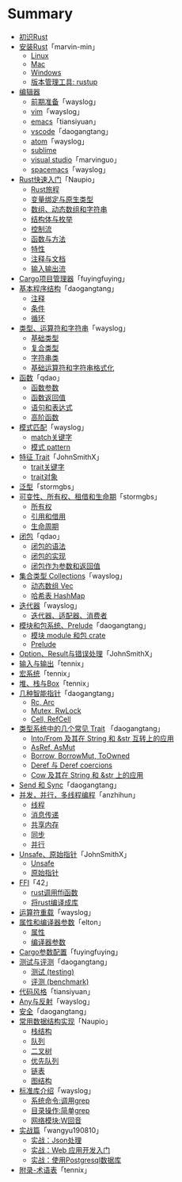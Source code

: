# Summary

* [初识Rust](1st-glance/README.md)
* [安装Rust](install/preface.md)「marvin-min」
  * [Linux](install/install_rust_on_linux.md)
  * [Mac](install/install_rust_on_mac_os.md)
  * [Windows](install/install_rust_on_windows.md)
  * [版本管理工具: rustup](install/rustup.md)
* [编辑器](editors/preface.md)
  * [前期准备](editors/before.md)「wayslog」
  * [vim](editors/vim.md)「wayslog」
  * [emacs](editors/emacs.md)「tiansiyuan」
  * [vscode](editors/vscode.md)「daogangtang」
  * [atom](editors/atom.md)「wayslog」
  * [sublime](editors/sublime.md)
  * [visual studio](editors/visualstudio.md)「marvinguo」
  * [spacemacs](editors/spacemacs.md)「wayslog」
* [Rust快速入门](quickstart/quickstart.md)「Naupio」
  * [Rust旅程](quickstart/rust-travel.md)
  * [变量绑定与原生类型](quickstart/primitive-type.md)
  * [数组、动态数组和字符串](quickstart/vector-string.md)
  * [结构体与枚举](quickstart/struct-enum.md)
  * [控制流](quickstart/control-flow.md)
  * [函数与方法](quickstart/function-method.md)
  * [特性](quickstart/trait.md)
  * [注释与文档](quickstart/comments-document.md)
  * [输入输出流](quickstart/io-stream.md)
* [Cargo项目管理器](cargo-projects-manager/cargo-projects-manager.md)「fuyingfuying」
* [基本程序结构](flow/preface.md)「daogangtang」
  * [注释](flow/comment.md)
  * [条件](flow/condition.md)
  * [循环](flow/repetition.md)
* [类型、运算符和字符串](type/preface.md)「wayslog」
  * [基础类型](type/types.md)
  * [复合类型](type/compound-types.md)
  * [字符串类](type/string.md)
  * [基础运算符和字符串格式化](type/operator-and-formatting.md)
* [函数](function/overview.md)「qdao」
  * [函数参数](function/arguement.md)
  * [函数返回值](function/return_value.md)
  * [语句和表达式](function/statement_expression.md)
  * [高阶函数](function/higher_order_function.md)
* [模式匹配](match/overview.md)「wayslog」
  * [match关键字](match/match.md)
  * [模式 pattern](match/pattern.md)
* [特征 Trait](trait/overview.md)「JohnSmithX」
  * [trait关键字](trait/trait.md)
  * [trait对象](trait/trait-object.md)
* [泛型](generic/generic.md)「stormgbs」
* [可变性、所有权、租借和生命期](ownership-system/ownership_system.md)「stormgbs」
  * [所有权](ownership-system/ownership.md)
  * [引用和借用](ownership-system/borrowing_reference.md)
  * [生命周期](ownership-system/lifetime.md)
* [闭包](closure/overview.md)「qdao」
  * [闭包的语法](closure/syntax.md)
  * [闭包的实现](closure/implementation.md)
  * [闭包作为参数和返回值](closure/as_argument_return_value.md)
* [集合类型 Collections](collections/overview.md)「wayslog」
  * [动态数组 Vec](collections/vec.md)
  * [哈希表 HashMap](collections/hashmap.md)
* [迭代器](iterator/overview.md)「wayslog」
  * [迭代器、适配器、消费者](iterator/iterator.md)
* [模块和包系统、Prelude](module/preface.md)「daogangtang」
  * [模块 module 和包 crate](module/module.md)
  * [Prelude](module/prelude.md)
* [Option、Result与错误处理](error-handling/option-result.md)「JohnSmithX」
* [输入与输出](io/io.md)「tennix」
* [宏系统](macro/macro.md)「tennix」
* [堆、栈与Box](heap-stack/heap-stack.md)「tennix」
* [几种智能指针](rcarc/preface.md)「daogangtang」
  * [Rc, Arc](rcarc/rcarc.md)
  * [Mutex, RwLock](rcarc/mutex.md)
  * [Cell, RefCell](rcarc/cell.md)
* [类型系统中的几个常见 Trait](intoborrow/preface.md) 「daogangtang」
  * [Into/From 及其在 String 和 &str 互转上的应用](intoborrow/into.md)
  * [AsRef, AsMut](intoborrow/asref.md)
  * [Borrow, BorrowMut, ToOwned](intoborrow/borrow.md)
  * [Deref 与 Deref coercions](intoborrow/deref.md)
  * [Cow 及其在 String 和 &str 上的应用](intoborrow/cow.md)
* [Send 和 Sync](marker/sendsync.md)「daogangtang」
* [并发，并行，多线程编程](concurrency-parallel-thread/preface.md)「anzhihun」
  * [线程](concurrency-parallel-thread/thread.md)
  * [消息传递](concurrency-parallel-thread/message-passing.md)
  * [共享内存](concurrency-parallel-thread/share-memory.md)
  * [同步](concurrency-parallel-thread/synchronize.md)
  * [并行](concurrency-parallel-thread/parallel.md)
* [Unsafe、原始指针](unsafe-rawpointer/preface.md)「JohnSmithX」
  * [Unsafe](unsafe-rawpointer/unsafe.md)
  * [原始指针](unsafe-rawpointer/raw-pointer.md)
* [FFI](ffi/preface.md)「42」
  * [rust调用ffi函数](ffi/calling-ffi-function.md)
  * [将rust编译成库](ffi/compiling-rust-to-lib.md)
* [运算符重载](operator-overloading/operator.md)「wayslog」
* [属性和编译器参数](attr-and-compiler-arg/preface.md)「elton」
  * [属性](attr-and-compiler-arg/attribute.md)
  * [编译器参数](attr-and-compiler-arg/rustc-option.md)
* [Cargo参数配置](cargo-detailed-cfg/cargo-detailed-cfg.md)「fuyingfuying」
* [测试与评测](testing/preface.md)「daogangtang」
  * [测试 (testing)](testing/threearchtest.md)
  * [评测 (benchmark)](testing/bench.md)
* [代码风格](coding-style/style.md)「tiansiyuan」
* [Any与反射](any/any.md)「wayslog」
* [安全](safe/safety.md)「daogangtang」
* [常用数据结构实现](data-structure/preface.md)「Naupio」
  * [栈结构](data-structure/stack.md)
  * [队列](data-structure/queue.md)
  * [二叉树](data-structure/binary_tree.md)
  * [优先队列](data-structure/priority_queue.md)
  * [链表](data-structure/linked_list.md)
  * [图结构](data-structure/graph.md)
* [标准库介绍](std/overview.md)「wayslog」
  * [系统命令:调用grep](std/process.md)
  * [目录操作:简单grep](std/fs-and-path.md)
  * [网络模块:W回音](std/net.md)
* [实战篇](action/preface.md)「wangyu190810」
  * [实战：Json处理](action/json_data/readme.md)
  * [实战：Web 应用开发入门](action/mysite/readme.md)
  * [实战：使用Postgresql数据库](action/db/readme.md)
* [附录-术语表](appendix/glossary.md)「tennix」
